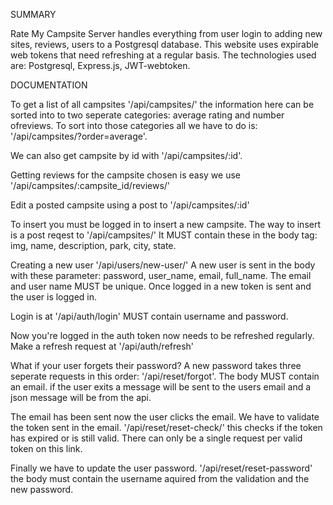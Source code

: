SUMMARY

Rate My Campsite Server handles everything from user login
to adding new sites, reviews, users to a Postgresql database.
This website uses expirable web tokens that need refreshing at a regular
basis.
The technologies used are: Postgresql, Express.js, JWT-webtoken.

DOCUMENTATION

To get a list of all campsites '/api/campsites/'
the information here can be sorted into to two seperate categories: 
average rating and number ofreviews. To sort into those categories all we have to do is: '/api/campsites/?order=average'.

We can also get campsite by id with '/api/campsites/:id'.

Getting reviews for the campsite chosen is easy we use '/api/campsites/:campsite_id/reviews/'

Edit a posted campsite using a post to '/api/campsites/:id'

To insert you must be logged in to insert a new campsite.
The way to insert is a post reqest to '/api/campsites/'
It MUST contain these in the body tag: img, name, description, park, city, state.

Creating a new user '/api/users/new-user/'
A new user is sent in the body with these parameter: password, user_name, email, full_name. The email and user name MUST be unique. Once logged in a new token is sent and the user is logged in.

Login is at '/api/auth/login'
MUST contain username and password.

Now you're logged in the auth token now needs to be refreshed regularly.
Make a refresh request at '/api/auth/refresh'

What if your user forgets their password?
A new password takes three seperate requests in this order:
'/api/reset/forgot'. The body MUST contain an email. 
if the user exits a message will be sent to the users email and a json message will be from the api.

The email has been sent now the user clicks the email.
We have to validate the token sent in the email.
'/api/reset/reset-check/' this checks if the token has expired or is still valid.
There can only be a single request per valid token on this link.

Finally we have to update the user password. 
'/api/reset/reset-password' the body must contain the username aquired from the validation and the new password.